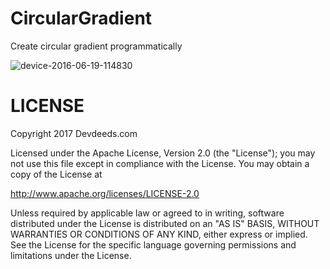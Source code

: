 # CircularGradient
Create circular gradient programmatically

![device-2016-06-19-114830](https://cloud.githubusercontent.com/assets/6814816/16175668/c81b255c-3613-11e6-98c9-4d07b7cdf375.png)

# LICENSE 

Copyright 2017 Devdeeds.com

Licensed under the Apache License, Version 2.0 (the "License");
you may not use this file except in compliance with the License.
You may obtain a copy of the License at

 http://www.apache.org/licenses/LICENSE-2.0

Unless required by applicable law or agreed to in writing, software
distributed under the License is distributed on an "AS IS" BASIS,
WITHOUT WARRANTIES OR CONDITIONS OF ANY KIND, either express or implied.
See the License for the specific language governing permissions and
limitations under the License.

